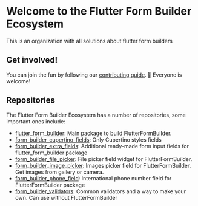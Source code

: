 # Welcome to the Flutter Form Builder Ecosystem

This is an organization with all solutions about flutter form builders

## Get involved!

You can join the fun by following our [contributing guide](https://github.com/flutter-form-builder-ecosystem/.github/blob/main/CONTRIBUTING.md). 🌈 Everyone is welcome!

## Repositories

The Flutter Form Builder Ecosystem has a number of repositories, some important ones include:

<!-- alphabetical -->
* [flutter_form_builder](https://github.com/flutter-form-builder-ecosystem/flutter_form_builder): Main package to build FlutterFormBuilder.
* [form_builder_cupertino_fields](https://github.com/flutter-form-builder-ecosystem/form_builder_cupertino_fields): Only Cupertino styles fields
* [form_builder_extra_fields](https://github.com/flutter-form-builder-ecosystem/form_builder_extra_fields): Additional ready-made form input fields for flutter_form_builder package
* [form_builder_file_picker](https://github.com/flutter-form-builder-ecosystem/form_builder_file_picker): File picker field widget for FlutterFormBuilder.
* [form_builder_image_picker](https://github.com/flutter-form-builder-ecosystem/form_builder_image_picker): Images picker field for FlutterFormBuilder. Get images from gallery or camera.
* [form_builder_phone_field](https://github.com/flutter-form-builder-ecosystem/form_builder_phone_field): International phone number field for FlutterFormBuilder package
* [form_builder_validators](https://github.com/flutter-form-builder-ecosystem/form_builder_validators): Common validators and a way to make your own. Can use without FlutterFormBuilder
